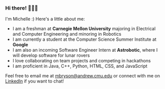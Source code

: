 ### Hi there! 👩🏻‍💻

I'm Michelle :) Here's a little about me:

- I am a freshman at **Carnegie Mellon University** majoring in Electrical and Computer Engineering and minoring in Robotics
- I am currently a student at the Computer Science Summer Institute at **Google**
- I am also an incoming Software Engineer Intern at **Astrobotic**, where I will develop software for lunar rovers
- I love collaborating on team projects and competing in hackathons
- I am proficient in Java, C++, Python, HTML, CSS, and JavaScript

Feel free to email me at mbryson@andrew.cmu.edu or connect with me on [LinkedIn](https://www.linkedin.com/in/michelle-a-bryson/) if you want to chat!



<!--
**michelle-a-bryson/michelle-a-bryson** is a ✨ _special_ ✨ repository because its `README.md` (this file) appears on your GitHub profile.

Here are some ideas to get you started:

- 🔭 I’m currently working on ...
- 🌱 I’m currently learning ...
- 👯 I’m looking to collaborate on ...
- 🤔 I’m looking for help with ...
- 💬 Ask me about ...
- 📫 How to reach me: ...
- 😄 Pronouns: ...
- ⚡ Fun fact: ...
-->
